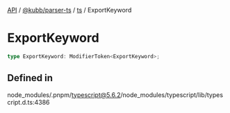 [API](../../../../../packages.md) / [@kubb/parser-ts](../../../index.md) / [ts](../index.md) / ExportKeyword

# ExportKeyword

```ts
type ExportKeyword: ModifierToken<ExportKeyword>;
```

## Defined in

node\_modules/.pnpm/typescript@5.6.2/node\_modules/typescript/lib/typescript.d.ts:4386
